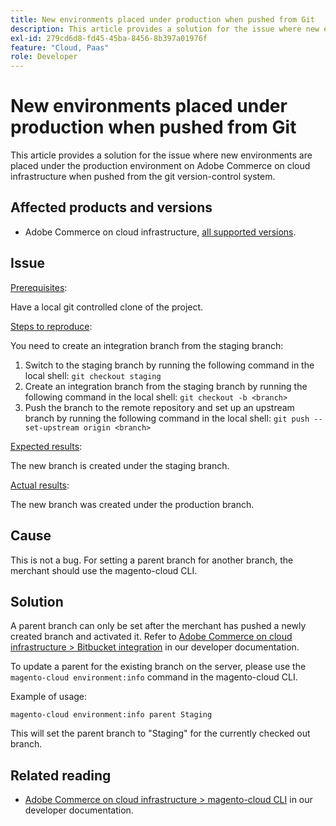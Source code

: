 ```yaml
---
title: New environments placed under production when pushed from Git
description: This article provides a solution for the issue where new environments are placed under the production environment on Adobe Commerce on cloud infrastructure when pushed from the git version-control system.
exl-id: 279cd6d8-fd45-45ba-8456-8b397a01976f
feature: "Cloud, Paas"
role: Developer
---
```

# New environments placed under production when pushed from Git

This article provides a solution for the issue where new environments are placed under the production environment on Adobe Commerce on cloud infrastructure when pushed from the git version-control system.

## Affected products and versions

* Adobe Commerce on cloud infrastructure, [all supported versions](https://magento.com/sites/default/files/magento-software-lifecycle-policy.pdf).

## Issue

<u>Prerequisites</u>:

Have a local git controlled clone of the project.

<u>Steps to reproduce</u>:

You need to create an integration branch from the staging branch:

1. Switch to the staging branch by running the following command in the local shell: `git checkout staging`
1. Create an integration branch from the staging branch by running the following command in the local shell: `git checkout -b <branch>`
1. Push the branch to the remote repository and set up an upstream branch by running the following command in the local shell: `git push --set-upstream origin <branch>`

<u>Expected results</u>:

The new branch is created under the staging branch.

<u>Actual results</u>:

The new branch was created under the production branch.

## Cause

This is not a bug. For setting a parent branch for another branch, the merchant should use the magento-cloud CLI.

## Solution

A parent branch can only be set after the merchant has pushed a newly created branch and activated it. Refer to [Adobe Commerce on cloud infrastructure > Bitbucket integration](https://devdocs.magento.com/cloud/integrations/bitbucket-integration.html#create-a-new-cloud-branch) in our developer documentation.

To update a parent for the existing branch on the server, please use the `magento-cloud environment:info` command in the magento-cloud CLI.

Example of usage:

 `magento-cloud environment:info parent Staging`

This will set the parent branch to "Staging" for the currently checked out branch.

## Related reading

* [Adobe Commerce on cloud infrastructure > magento-cloud CLI](https://devdocs.magento.com/cloud/reference/cli-ref-topic.html) in our developer documentation.
